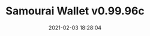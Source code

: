 ---
layout: post
date: 2021-02-03 18:28:04
categories: [software]
title: Samourai Wallet v0.99.96c
description: Wallet now saves sats/BTC preference, testnet version of 100k sat pool + local cache of PayNym.is
external_url: https://docs.samourai.io/en/wallet/releases#v09996c
---